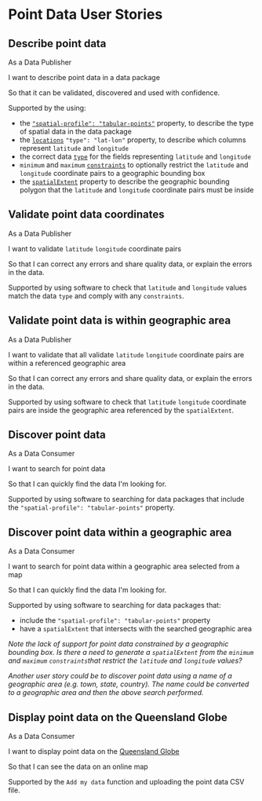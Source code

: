 # Point Data User Stories

## Describe point data

As a Data Publisher

I want to describe point data in a data package 

So that it can be validated, discovered and used with confidence.

Supported by the using:
- the [`"spatial-profile": "tabular-points"`](https://research.okfn.org/spatial-data-package-investigation/#package-level-) property, to describe the type of spatial data in the data package 
- the [`locations`](https://research.okfn.org/spatial-data-package-investigation/#point-datasets) `"type": "lat-lon"` property, to describe which columns represent `latitude` and `longitude` 
- the correct data [`type`](https://frictionlessdata.io/specs/table-schema/#types-and-formats) for the fields representing `latitude` and `longitude` 
- `minimum` and `maximum` [`constraints`](https://frictionlessdata.io/specs/table-schema/#constraints) to optionally restrict the `latitude` and `longitude` coordinate pairs to a geographic bounding box
- the [`spatialExtent`](https://hackmd.io/s/SyyEbQuEM#Describe-and-validate-the-spatial-extent-of-point-data) property to describe the geographic bounding polygon that the `latitude` and `longitude` coordinate pairs must be inside

## Validate point data coordinates 

As a Data Publisher 

I want to validate `latitude` `longitude` coordinate pairs

So that I can correct any errors and share quality data, or explain the errors in the data.

Supported by using software to check that `latitude` and `longitude` values match the data `type` and comply with any `constraints`.

## Validate point data is within geographic area

As a Data Publisher 

I want to validate that all validate `latitude` `longitude` coordinate pairs are within a referenced geographic area 

So that I can correct any errors and share quality data, or explain the errors in the data.

Supported by using software to check that `latitude` `longitude` coordinate pairs are inside the geographic area referenced by the `spatialExtent`.

## Discover point data 

As a Data Consumer 

I want to search for point data 

So that I can quickly find the data I'm looking for.

Supported by using software to searching for data packages that include the `"spatial-profile": "tabular-points"` property.

## Discover point data within a geographic area 

As a Data Consumer 

I want to search for point data within a geographic area selected from a map

So that I can quickly find the data I'm looking for.

Supported by using software to searching for data packages that:
- include the `"spatial-profile": "tabular-points"` property
- have a `spatialExtent` that intersects with the searched geographic area

*Note the lack of support for point data constrained by a geographic bounding box. Is there a need to generate a `spatialExtent` from the `minimum` and `maximum` `constraints`that restrict the `latitude` and `longitude` values?*

*Another user story could be to discover point data using a name of a geographic area (e.g. town, state, country). The name could be converted to  a geographic area and then the above search performed.*

## Display point data on the Queensland Globe

As a Data Consumer 

I want to display point data on the [Queensland Globe](https://qldglobe.information.qld.gov.au/)

So that I can see the data on an online map

Supported by the `Add my data` function and uploading the point data CSV file.

